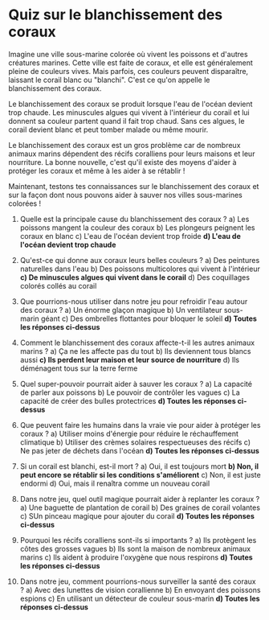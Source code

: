 # Quiz sur le blanchissement des coraux

Imagine une ville sous-marine colorée où vivent les poissons et d'autres créatures marines. Cette ville est faite de coraux, et elle est généralement pleine de couleurs vives. Mais parfois, ces couleurs peuvent disparaître, laissant le corail blanc ou "blanchi". C'est ce qu'on appelle le blanchissement des coraux.

Le blanchissement des coraux se produit lorsque l'eau de l'océan devient trop chaude. Les minuscules algues qui vivent à l'intérieur du corail et lui donnent sa couleur partent quand il fait trop chaud. Sans ces algues, le corail devient blanc et peut tomber malade ou même mourir.

Le blanchissement des coraux est un gros problème car de nombreux animaux marins dépendent des récifs coralliens pour leurs maisons et leur nourriture. La bonne nouvelle, c'est qu'il existe des moyens d'aider à protéger les coraux et même à les aider à se rétablir !

Maintenant, testons tes connaissances sur le blanchissement des coraux et sur la façon dont nous pouvons aider à sauver nos villes sous-marines colorées !

1. Quelle est la principale cause du blanchissement des coraux ?
   a) Les poissons mangent la couleur des coraux
   b) Les plongeurs peignent les coraux en blanc
   c) L'eau de l'océan devient trop froide
   **d) L'eau de l'océan devient trop chaude**

2. Qu'est-ce qui donne aux coraux leurs belles couleurs ?
   a) Des peintures naturelles dans l'eau
   b) Des poissons multicolores qui vivent à l'intérieur
   **c) De minuscules algues qui vivent dans le corail**
   d) Des coquillages colorés collés au corail

3. Que pourrions-nous utiliser dans notre jeu pour refroidir l'eau autour des coraux ?
   a) Un énorme glaçon magique
   b) Un ventilateur sous-marin géant
   c) Des ombrelles flottantes pour bloquer le soleil
   **d) Toutes les réponses ci-dessus**

4. Comment le blanchissement des coraux affecte-t-il les autres animaux marins ?
   a) Ça ne les affecte pas du tout
   b) Ils deviennent tous blancs aussi
   **c) Ils perdent leur maison et leur source de nourriture**
   d) Ils déménagent tous sur la terre ferme

5. Quel super-pouvoir pourrait aider à sauver les coraux ?
   a) La capacité de parler aux poissons
   b) Le pouvoir de contrôler les vagues
   c) La capacité de créer des bulles protectrices
   **d) Toutes les réponses ci-dessus**

6. Que peuvent faire les humains dans la vraie vie pour aider à protéger les coraux ?
   a) Utiliser moins d'énergie pour réduire le réchauffement climatique
   b) Utiliser des crèmes solaires respectueuses des récifs
   c) Ne pas jeter de déchets dans l'océan
   **d) Toutes les réponses ci-dessus**

7. Si un corail est blanchi, est-il mort ?
   a) Oui, il est toujours mort
   **b) Non, il peut encore se rétablir si les conditions s'améliorent**
   c) Non, il est juste endormi
   d) Oui, mais il renaîtra comme un nouveau corail

8. Dans notre jeu, quel outil magique pourrait aider à replanter les coraux ?
   a) Une baguette de plantation de corail
   b) Des graines de corail volantes
   c) SUn pinceau magique pour ajouter du corail
   **d) Toutes les réponses ci-dessus**

9. Pourquoi les récifs coralliens sont-ils si importants ?
   a) Ils protègent les côtes des grosses vagues
   b) Ils sont la maison de nombreux animaux marins
   c) Ils aident à produire l'oxygène que nous respirons
   **d) Toutes les réponses ci-dessus**

10. Dans notre jeu, comment pourrions-nous surveiller la santé des coraux ?
    a) Avec des lunettes de vision corallienne
    b) En envoyant des poissons espions
    c) En utilisant un détecteur de couleur sous-marin
    **d) Toutes les réponses ci-dessus**
